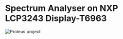 # Spectrum Analyser on NXP LCP3243 Display-T6963
![Proteus project](https://lh3.googleusercontent.com/ROlCoE8JEixoYs9xqc855wOoI3PSM9jFcaThqwXWvQHNfQlXvg9fa3utkCypb-spUSEi2T5Dx7ENAnR-_mb-DfHcP3NuKwXkV9HOlzJ_38BeOgNEeHWkQMoOh8y0CawMgsWKNxo3QBarE5HOx-lSzOOmFDcFuwbbALp3UyNGzcKJGCJc6xBtpFelSiwy4jkLefKppaOLTvZeQsWaw66Ltl0k8CGCt-NJT7tcVhdNsvFtQNMHBm2j8vMfisyiOpThJA_GG6oCrvVTyHnqEV9s6f_xcMlHXZKA-cOJyS_jeuaO7T1OlxDsT99PMAmyeWwWlcjumXcHvPJaUrEuNoCld_gW5ZMra2c_NzJuN58RX-rxElNgGDI0hYsYfIgj1uvZp7BtxHr3DTIPTXJuLBoH6lGf0RsCVLiDaw0jvspHYsf3gxsircJoOPiOP7gjgTzvlAsp12TBWLLCT4jRWoizMRCXO6RXVySVMz3zEfA2qwwqVboVy9NqVhHJHKlL2-VQjf6PkeLZk9p8O4o9LhpVDtpsahIhzIkjUWua6iVHIZ3fBL-grknJ_uXSao8zdKncynq-f9q9eYUwapIXvuWZfGRuTMexnkEzB_hvYw=w818-h563-no)
